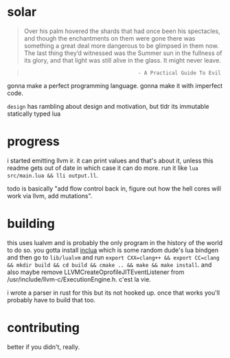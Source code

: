 # solar

>Over his palm hovered the shards that had once been his spectacles, and though the enchantments on them were gone there was something a great deal more dangerous to be glimpsed in them now. The last thing they’d witnessed was the Summer sun in the fullness of its glory, and that light was still alive in the glass. It might never leave.

>                                          - A Practical Guide To Evil

gonna make a perfect programming language. gonna make it with imperfect code.

`design` has rambling about design and motivation, but tldr its immutable statically typed lua

# progress

i started emitting llvm ir. it can print values and that's about it, unless this readme gets out of date in which case it can do more. run it like `lua src/main.lua && lli output.ll`.

todo is basically "add flow control back in, figure out how the hell cores will work via llvm, add mutations".

# building

this uses lualvm and is probably the only program in the history of the world to do so. you gotta install [inclua](https://github.com/gilzoide/inclua) which is some random dude's lua bindgen and then go to `lib/lualvm` and run `export CXX=clang++ && export CC=clang && mkdir build && cd build && cmake .. && make && make install`. and also maybe remove LLVMCreateOprofileJITEventListener from /usr/include/llvm-c/ExecutionEngine.h. c'est la vie.

i wrote a parser in rust for this but its not hooked up. once that works you'll probably have to build that too.

# contributing

better if you didn't, really.
